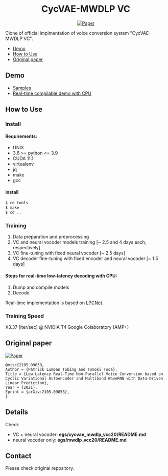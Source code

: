 <div align="center">

# CycVAE-MWDLP VC <!-- omit in toc -->
<!-- [![Open In Colab](https://colab.research.google.com/assets/colab-badge.svg)][notebook] -->
[![Paper](http://img.shields.io/badge/paper-arxiv.2105.09858-B31B1B.svg)][paper]  

</div>

Clone of official implmentation of voice conversion system "CycVAE-MWDLP VC".

<!-- generated by [Markdown All in One](https://marketplace.visualstudio.com/items?itemName=yzhang.markdown-all-in-one) -->
- [Demo](#demo)
- [How to Use](#how-to-use)
- [Original paper](#original-paper)

## Demo
- [Samples](https://drive.google.com/drive/folders/14pJSpYsoPpLR6Ah-EbENSsN6ABcSvB0w?usp=sharing)
- [Real-time compilable demo with CPU](https://drive.google.com/file/d/1j7ddvltaWwie0wEp79W6VL2EV-SSAW-g/view?usp=sharing)

## How to Use
<!-- ### Quick training <- omit in toc ->
Jump to **[Notebook in Google Colaboratory][notebook]**, then Run. that's all!!  
 -->
### Install <!-- omit in toc -->
#### Requirements:
- UNIX
- 3.6 >= python <= 3.9
- CUDA 11.1
- virtualenv
- jq
- make
- gcc

#### install
```bash
$ cd tools
$ make
$ cd ..
```

### Training <!-- omit in toc -->
1. Data preparation and preprocessing
2. VC and neural vocoder models training [~ 2.5 and 4 days each, respectively]
3. VC fine-tuning with fixed neural vocoder [~ 2.5 days]
4. VC decoder fine-tuning with fixed encoder and neural vocoder [~ 1.5 days]
#### Steps for real-time low-latency decoding with CPU:
1. Dump and compile models
2. Decode

Real-time implementation is based on [LPCNet](https://github.com/mozilla/LPCNet/).

### Training Speed <!-- omit in toc -->
X3.37 [iter/sec] @ NVIDIA T4 Google Colaboratory (AMP+)

## Original paper
[![Paper](http://img.shields.io/badge/paper-arxiv.2105.09858-B31B1B.svg)][paper]  
<!-- https://arxiv2bibtex.org/?q=2105.09858&format=bibtex -->
```
@misc{2105.09858,
Author = {Patrick Lumban Tobing and Tomoki Toda},
Title = {Low-Latency Real-Time Non-Parallel Voice Conversion based on Cyclic Variational Autoencoder and Multiband WaveRNN with Data-Driven Linear Prediction},
Year = {2021},
Eprint = {arXiv:2105.09858},
}
```

[paper]:https://arxiv.org/abs/2105.09858
<!-- [notebook]:https://colab.research.google.com/github/tarepan/Scyclone-PyTorch/blob/main/Scyclone_PyTorch.ipynb -->

## Details
Check

- VC + neural vocoder: **egs/cycvae_mwdlp_vcc20/README.md**
- neural vocoder only: **egs/mwdlp_vcc20/README.md**

## Contact
Please check original repository.  
